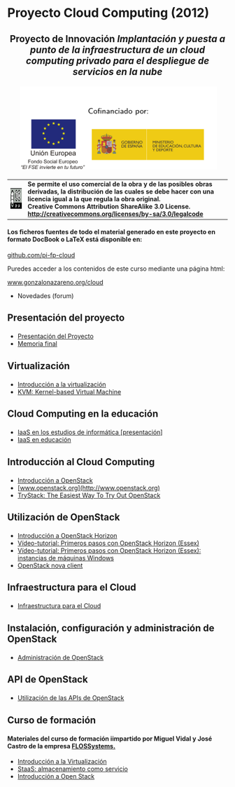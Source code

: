 # Proyecto Cloud Computing (2012)

## <p style="text-align: center;"><strong>Proyecto de Innovación <em>Implantación y puesta a punto de la infraestructura de un cloud computing privado para el despliegue de servicios en la nube</em></strong></p>
<p style="text-align: center;"><em></em> <img src="img/fse_ministerio_ancho_texto.png" width="450" alt="UE GE" /></p>


#### <table border="0">
<tbody>
<tr>
<td><img alt="cc-by-sa logo" src="img/By-sa.png" height="47" width="136" /></td>
<td>Se permite el uso comercial de la obra y de las posibles obras derivadas, la distribución de las cuales se debe hacer con una licencia igual a la que regula la obra original.<br />Creative Commons Attribution ShareAlike 3.0 License.<br /><a href="http://creativecommons.org/licenses/by-sa/3.0/legalcode">http://creativecommons.org/licenses/by-sa/3.0/legalcode</a></td>
</tr>
</tbody>
</table>


#### <p>Los ficheros fuentes de todo el material generado en este proyecto en formato DocBook o LaTeX está disponible en:</p>
<p><a href="http://github.com/pi-fp-cloud/">github.com/pi-fp-cloud</a></p>
<p>Puredes acceder a los contenidos de este curso mediante una página html:</p>
<p><a href="http://www.gonzalonazareno.org/cloud">www.gonzalonazareno.org/cloud</a> </p>

* Novedades (forum)

## <p><strong>Presentación del proyecto</strong></p>

* [Presentación del Proyecto](files/anexo-ii.pdf)
* [Memoria final](files/memoria-final.pdf)

## <p><strong>Virtualización</strong></p>

* [Introducción a la virtualización](files/03.01.IntroVirtualizacion.pdf)
* [KVM: Kernel-based Virtual Machine](files/03.02.KVM.pdf)

## <p><strong>Cloud Computing en la educación</strong></p>

* [IaaS en los estudios de informática [presentación]](files/iaas-educacion.pdf)
* [IaaS en educación](files/cloud_en_la_educacion.pdf)

## <p><strong>Introducción al Cloud Computing</strong></p>

* [Introducción a OpenStack](files/intro-openstack.pdf)
* [www.openstack.org](http://www.openstack.org)
* [TryStack: The Easiest Way To Try Out OpenStack](http://trystack.org)

## <p><strong>Utilización de OpenStack</strong></p>

* [Introducción a OpenStack Horizon](files/intro-horizon.pdf)
* [Vídeo-tutorial: Primeros pasos con OpenStack Horizon (Essex)](http://vimeo.com/51806641)
* [Vídeo-tutorial: Primeros pasos con OpenStack Horizon (Essex): instancias de máquinas Windows](http://vimeo.com/52254675)
* [OpenStack nova client](files/nova-cli.pdf)

## <p><strong>Infraestructura para el Cloud<br /></strong></p>

* [Infraestructura para el Cloud](files/infraestructura.pdf)

## <p><strong>Instalación, configuración y administración de OpenStack</strong></p>

* [Administración de OpenStack](files/bk-admin-openstack.pdf)

## <p><strong>API de OpenStack</strong></p>

* [Utilización de las APIs de OpenStack](files/apis-openstack.pdf)

## <p><strong>Curso de formación</strong></p>


#### <p>Materiales del curso de formación iimpartido por Miguel Vidal y José Castro de la empresa <a href="http://flossystems.com/">FLOSSystems.</a></p>

* [Introducción a la Virtualización](http://db.tt/B6KnBir1)
* [StaaS: almacenamiento como servicio](http://db.tt/DqaTTgun)
* [Introducción a Open Stack](http://db.tt/cBDjWjs0)

